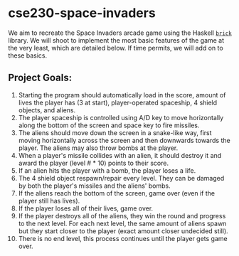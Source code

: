 # cse230-space-invaders

We aim to recreate the Space Invaders arcade game using the Haskell [`brick`](https://github.com/jtdaugherty/brick/) library. We will shoot to implement the most basic features of the game at the very least, which are detailed below. If time permits, we will add on to these basics.

## Project Goals:
1. Starting the program should automatically load in the score, amount of lives the player has (3 at start), player-operated spaceship, 4 shield objects, and aliens.
2. The player spaceship is controlled using A/D key to move horizontally along the bottom of the screen and space key to fire missiles.
3. The aliens should move down the screen in a snake-like way, first moving horizontally across the screen and then downwards towards the player. The aliens may also throw bombs at the player.
4. When a player's missile collides with an alien, it should destroy it and award the player (level # * 10) points to their score.
5. If an alien hits the player with a bomb, the player loses a life.
6. The 4 shield object respawn/repair every level. They can be damaged by both the player's missiles and the aliens' bombs.
7. If the aliens reach the bottom of the screen, game over (even if the player still has lives).
8. If the player loses all of their lives, game over.
9. If the player destroys all of the aliens, they win the round and progress to the next level. For each next level, the same amount of aliens spawn but they start closer to the player (exact amount closer undecided still).
10. There is no end level, this process continues until the player gets game over.
